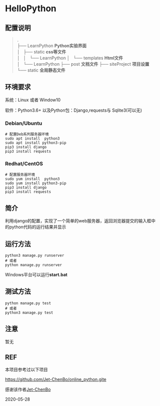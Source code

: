 # HelloPython

## 配置说明

>.  
├── LearnPython         **Python实验界面**  
│   ├── static          **css等文件**  
│   │   └── LearnPython
│   └── templates       **Html文件**  
│       └── LearnPython
├── post                **文档文件**
├── siteProject         **项目设置**
└── static              **全局静态文件**  


## 环境要求

系统：Linux 或者 Window10

软件：Python3.6+ 以及Python包：Django,requests与 Sqlite3(可以无)

### Debian/Ubuntu
```shell
# 配置Deb系列服务器环境
sudo apt install  python3
sudo apt install python3-pip
pip3 install django
pip3 install requests
```

### Redhat/CentOS
```shell
# 配置服务器环境
sudo yum install  python3
sudo yum install python3-pip
pip3 install django
pip3 install requests
```

## 简介

利用django的配置，实现了一个简单的web服务器，返回浏览器提交的输入框中的python代码的运行结果并显示

## 运行方法
```shell
python3 manage.py runserver
# 或者
python manage.py runserver
```
Windows平台可以运行**start.bat**

## 测试方法
```shell
python manage.py test
# 或者
python3 manage.py test
```

## 注意

暂无

## REF

本项目参考过以下项目

https://github.com/Jet-ChenBo/online_python.gite

感谢该作者[Jet-ChenBo](https://github.com/Jet-ChenBo)

2020-05-28
